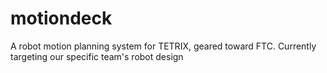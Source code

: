 # motiondeck
A robot motion planning system for TETRIX, geared toward FTC. Currently targeting our specific team's robot design
